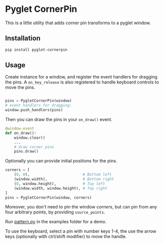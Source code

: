 # Pyglet CornerPin

This is a little utility that adds corner pin transforms to a pyglet window.

## Installation

```bash
pip install pyglet-cornerpin
```

## Usage

Create instance for a window, and register the event handlers for dragging the pins. A `on_key_release` is also registered to handle keyboard controls to move the pins.


```python

pins = PygletCornerPin(window)
# event handlers for dragging:
window.push_handlers(pins)
```

Then you can draw the pins in your `on_draw()` event.

```python
@window.event
def on_draw():
    window.clear()
    ...
    # draw corner pins
    pins.draw()
```


Optionally you can provide initial positions for the pins.

```python
corners = [
    (0, 0),                        # Bottom left
    (window.width),                # Bottom right
    (0, window.height),            # Top left
    (window.width, window.height), # Top right
]
pins = PygletCornerPin(window, corners)
```

Moreover, you don't need to pin the window _corners_, but can pin from any four arbitrary points, by providing `source_points`.

Run [pattern.py](examples/pattern.py) in the examples folder for a demo.

To use the keyboard, select a pin with number keys 1-4, the use the arrow keys (optionally with ctrl/shift modifier) to move the handle.
